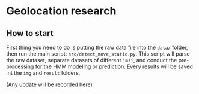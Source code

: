 # Geolocation research

## How to start
First thing you need to do is putting the raw data file into the `data/` folder, then run the main script: `src/detect_move_static.py`. This script will parse the raw dataset, separate datasets of different `imsi`, and conduct the pre-processing for the HMM modeling or prediction. Every results will be saved int the `img` and `result` folders.

(Any update will be recorded here)